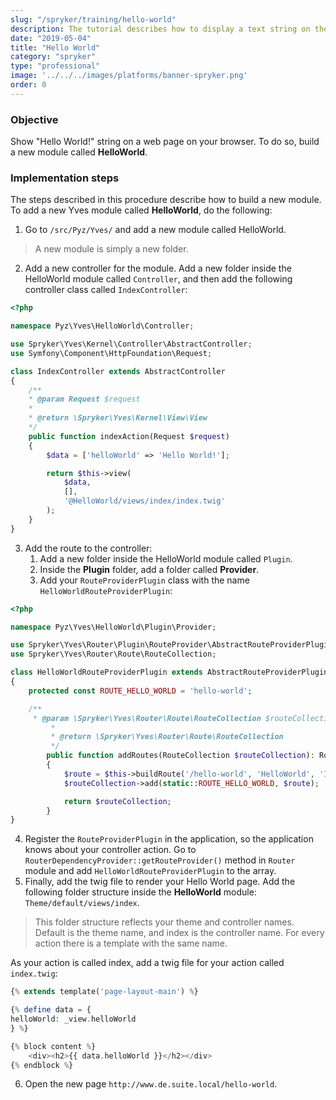 ```yaml
---
slug: "/spryker/training/hello-world"
description: The tutorial describes how to display a text string on the page in the browser by adding a new Yves module.
date: "2019-05-04"
title: "Hello World"
category: "spryker"
type: "professional"
image: '../../../images/platforms/banner-spryker.png'
order: 0
---
```


### Objective

Show "Hello World!" string on a web page on your browser. To do so, build a new module called **HelloWorld**.

### Implementation steps

The steps described in this procedure describe how to build a new module. To add a new Yves module called **HelloWorld**, do the following:

1. Go to `/src/Pyz/Yves/` and add a new module called HelloWorld.

> A new module is simply a new folder.

2. Add a new controller for the module.
   Add a new folder inside the HelloWorld module called `Controller`, and then add the following controller class called `IndexController`:

```php
<?php

namespace Pyz\Yves\HelloWorld\Controller;

use Spryker\Yves\Kernel\Controller\AbstractController;
use Symfony\Component\HttpFoundation\Request;

class IndexController extends AbstractController
{
	/**
    * @param Request $request
	*
	* @return \Spryker\Yves\Kernel\View\View
	*/
	public function indexAction(Request $request)
    {
        $data = ['helloWorld' => 'Hello World!'];

        return $this->view(
            $data,
            [],
            '@HelloWorld/views/index/index.twig'
        );
    }
}
```

3. Add the route to the controller:
   1. Add a new folder inside the HelloWorld module called `Plugin`.
   2. Inside the **Plugin** folder, add a folder called **Provider**.
   3. Add your `RouteProviderPlugin` class with the name `HelloWorldRouteProviderPlugin`:

```php
<?php

namespace Pyz\Yves\HelloWorld\Plugin\Provider;

use Spryker\Yves\Router\Plugin\RouteProvider\AbstractRouteProviderPlugin;
use Spryker\Yves\Router\Route\RouteCollection;

class HelloWorldRouteProviderPlugin extends AbstractRouteProviderPlugin
{
	protected const ROUTE_HELLO_WORLD = 'hello-world';

	/**
	 * @param \Spryker\Yves\Router\Route\RouteCollection $routeCollection
         *
         * @return \Spryker\Yves\Router\Route\RouteCollection
         */
        public function addRoutes(RouteCollection $routeCollection): RouteCollection
        {
            $route = $this->buildRoute('/hello-world', 'HelloWorld', 'Index', 'indexAction');
            $routeCollection->add(static::ROUTE_HELLO_WORLD, $route);

            return $routeCollection;
        }
}
```

4. Register the `RouteProviderPlugin` in the application, so the application knows about your controller action.
   Go to `RouterDependencyProvider::getRouteProvider()` method in `Router` module and add `HelloWorldRouteProviderPlugin` to the array.
5. Finally, add the twig file to render your Hello World page. Add the following folder structure inside the **HelloWorld** module: `Theme/default/views/index`.

> This folder structure reflects your theme and controller names. Default is the theme name, and index is the controller name. For every action there is a template with the same name.

As your action is called index, add a twig file for your action called `index.twig`:

```php
{% extends template('page-layout-main') %}

{% define data = {
helloWorld: _view.helloWorld
} %}

{% block content %}
    <div><h2>{{ data.helloWorld }}</h2></div>
{% endblock %}
```

6. Open the new page `http://www.de.suite.local/hello-world`.
